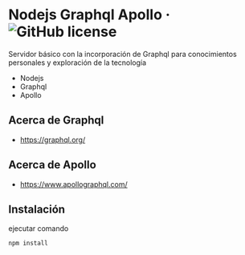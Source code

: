 # Nodejs Graphql Apollo &middot; ![GitHub license](https://img.shields.io/badge/license-MIT-blue.svg)

Servidor básico con la incorporación de Graphql para conocimientos personales y exploración de la tecnología

* Nodejs
* Graphql
* Apollo

## Acerca de Graphql

* https://graphql.org/

## Acerca de Apollo

* https://www.apollographql.com/

## Instalación

ejecutar comando

```
npm install
```